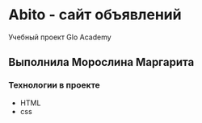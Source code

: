 # Abito - сайт объявлений
Учебный проект Glo Academy

## Выполнила Морослина Маргарита

### Технологии в проекте
- HTML
- css
